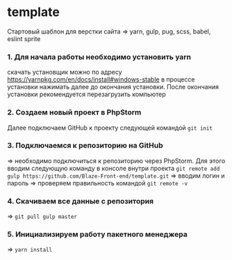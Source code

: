 # template

Стартовый шаблон для верстки сайта => yarn, gulp, pug, scss, babel, eslint sprite

### 1. Для начала работы необходимо установить yarn

скачать установщик можно по адресу https://yarnpkg.com/en/docs/install#windows-stable
в процессе установки нажимать далее до окончания установки. После окончания установки рекомендуется перезагрузить компьютер

### 2. Создаем новый проект в PhpStorm

Далее подключаем GitHub к проекту следующей командой ```git init```

### 3. Подключаемся к репозиторию на GitHub

=> необходимо подключиться к репозиторию через PhpStorm. Для этого вводим следующую команду в консоле внутри проекта ```git remote add gulp https://github.com/Blaze-Front-end/template.git```  => вводим логин и пароль
=> проверяем правильность командой ```git remote -v```

### 4. Скачиваем все данные с репозитория

=> ```git pull gulp master```

### 5. Инициализируем работу пакетного менеджера

=> ```yarn install```
